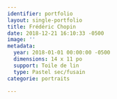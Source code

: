 ```yaml
---
identifier: portfolio
layout: single-portfolio
title: Frédéric Chopin
date: 2018-12-21 16:10:33 -0500
image: ''
metadata:
  year: 2018-01-01 00:00:00 -0500
  dimensions: 14 x 11 po
  support: Toile de lin
  type: Pastel sec/fusain
categorie: portraits

---
```

